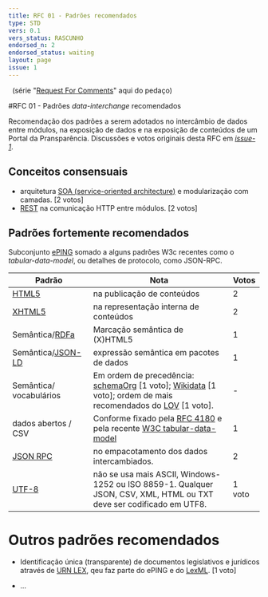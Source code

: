 ```yaml
---
title: RFC 01 - Padrões recomendados
type: STD
vers: 0.1
vers_status: RASCUNHO
endorsed_n: 2
endorsed_status: waiting
layout: page
issue: 1
---
```


&#160; (série "[Request For Comments](https://en.wikipedia.org/wiki/Request_for_Comments)" aqui do pedaço)

#RFC 01 - Padrões *data-interchange* recomendados

Recomendação dos padrões a serem adotados no intercâmbio de dados entre módulos, na exposição de dados e na exposição de conteúdos de um Portal da Pransparência. 
Discussões e votos originais desta RFC em [*issue-1*](https://github.com/CPT-PC/backend-portal-transparencia/issues/1).

## Conceitos consensuais

* arquitetura [SOA (service-oriented architecture)](https://www.wikidata.org/wiki/Q220644) e modularização com camadas. [2 votos]
* [REST](https://www.wikidata.org/wiki/Q749568) na comunicação HTTP entre módulos.  [2 votos] 

## Padrões fortemente recomendados

Subconjunto [ePING](http://eping.governoeletronico.gov.br/) somado a alguns padrões W3c recentes como o *tabular-data-model*, ou detalhes de protocolo, como JSON-RPC.

Padrão | Nota | Votos
------ | -----| -----
[HTML5](http://www.w3.org/TR/html5) | na publicação de conteúdos | 2 
[XHTML5](https://www.w3.org/TR/html5/the-xhtml-syntax.html#the-xhtml-syntax) | na representação interna de conteúdos | 2 
Semântica/[RDFa](http://www.w3.org/TR/rdfa-primer) | Marcação semântica de (X)HTML5 | 1
Semântica/[JSON-LD](https://www.json-ld.org) | expressão semântica em pacotes de dados| 1 
Semântica/ vocabulários | Em ordem de precedência: [schemaOrg](http://schema.org/)  [1 voto]; [Wikidata](https://www.wikidata.org) [1 voto];  ordem de mais recomendados do [LOV](http://lov.okfn.org/) [1 voto]. | -
dados abertos / CSV | Conforme fixado pela [RFC 4180](https://tools.ietf.org/html/rfc4180) e pela recente [W3C tabular-data-model](https://www.w3.org/TR/tabular-data-model/) | 1 
[JSON RPC](http://www.jsonrpc.org/specification) | no empacotamento dos dados intercambiados.  |2
[UTF-8](https://en.wikipedia.org/wiki/UTF-8) | não se usa mais ASCII,  Windows-1252 ou ISO 8859-1. Qualquer JSON, CSV, XML, HTML ou TXT deve ser codificado em UTF8. | 1 voto



# Outros padrões recomendados

* Identificação única (transparente) de documentos legislativos e jurídicos através de [URN LEX](https://pt.wikipedia.org/wiki/Lex_(URN)), qeu faz parte do ePING e do [LexML](http://projeto.lexml.gov.br/). [1 voto]
       
* ... 

